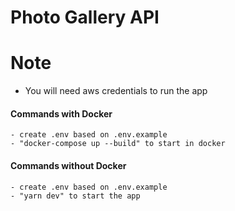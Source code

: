 # Photo Gallery API

# Note
- You will need aws credentials to run the app

#### Commands with Docker

```
- create .env based on .env.example
- "docker-compose up --build" to start in docker
```

#### Commands without Docker

```
- create .env based on .env.example
- "yarn dev" to start the app
```
